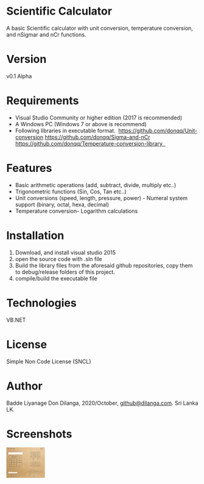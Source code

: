 # Scientific Calculator 
A basic Scientific calculator with unit conversion, temperature conversion, and nSigmar and nCr functions. 

# Version
v0.1 Alpha

# Requirements 
- Visual Studio Community or higher edition (2017 is recommended)
- A Windows PC (Windows 7 or above is recommend)
- Following libraries in executable format. 
https://github.com/donqq/Unit-conversion
https://github.com/donqq/Sigma-and-nCr
https://github.com/donqq/Temperature-conversion-library  

# Features
- Basic arithmetic operations (add, subtract, divide, multiply etc..)
- Trigonometric functions (Sin, Cos, Tan etc..)
- Unit conversions (speed, length, pressure, power)
- Numeral system support (binary, octal, hexa, decimal)
- Temperature conversion- Logarithm calculations

# Installation
1. Download, and install visual studio 2015
2. open the source code with .sln file
3. Build the library files from the aforesaid github repositories, copy them to debug/release folders of this project. 
3. compile/build the executable file 

# Technologies
VB.NET

# License
Simple Non Code License (SNCL)

# Author
Badde Liyanage Don Dilanga, 2020/October, github@dilanga.com. Sri Lanka LK.

# Screenshots
<img src='SAITMCalculator/Resources/SAITMCalculator_7DCGZMmBF6.png' width='20%'>
